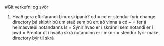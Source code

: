 #Git verkefni og svör
1. Hvað gera eftirfarandi Linux skipanir?
cd = cd er stendur fyrir change directory þá skiptir þú um stað sem þú ert að vinna á 
cd ~ = fer á heimasvæði notandanns
ls = Sýnir hvað er í skránni sem notandi er í
pwd = Prentar út í hvaða skrá notandinn er í 
mkdir = stendur fyrir make directory býr til skrá 
